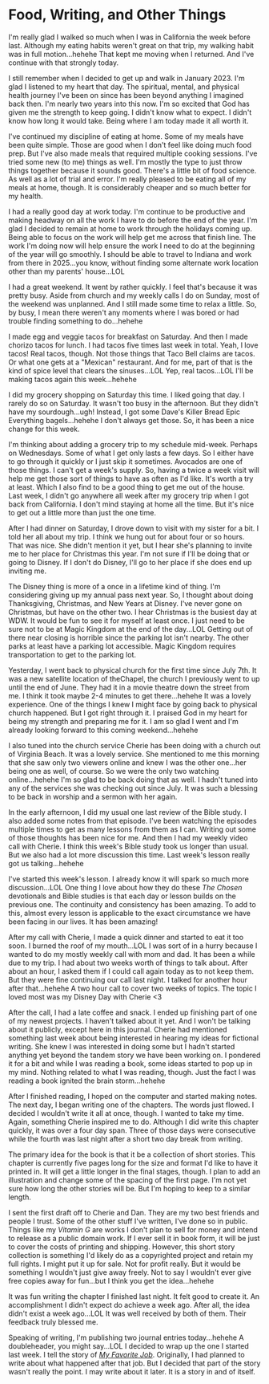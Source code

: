 # Food, Writing, and Other Things

I'm really glad I walked so much when I was in California the week before last. Although my eating habits weren't great on that trip, my walking habit was in full motion...hehehe That kept me moving when I returned. And I've continue with that strongly today.

I still remember when I decided to get up and walk in January 2023. I'm glad I listened to my heart that day. The spiritual, mental, and physical health journey I've been on since has been beyond anything I imagined back then. I'm nearly two years into this now. I'm so excited that God has given me the strength to keep going. I didn't know what to expect. I didn't know how long it would take. Being where I am today made it all worth it.

I've continued my discipline of eating at home. Some of my meals have been quite simple. Those are good when I don't feel like doing much food prep. But I've also made meals that required multiple cooking sessions. I've tried some new (to me) things as well. I'm mostly the type to just throw things together because it sounds good. There's a little bit of food science. As well as a lot of trial and error. I'm really pleased to be eating all of my meals at home, though. It is considerably cheaper and so much better for my health.

I had a really good day at work today. I'm continue to be productive and making headway on all the work I have to do before the end of the year. I'm glad I decided to remain at home to work through the holidays coming up. Being able to focus on the work will help get me across that finish line. The work I'm doing now will help ensure the work I need to do at the beginning of the year will go smoothly. I should be able to travel to Indiana and work from there in 2025...you know, without finding some alternate work location other than my parents' house...LOL

I had a great weekend. It went by rather quickly. I feel that's because it was pretty busy. Aside from church and my weekly calls I do on Sunday, most of the weekend was unplanned. And I still made some time to relax a little. So, by busy, I mean there weren't any moments where I was bored or had trouble finding something to do...hehehe

I made egg and veggie tacos for breakfast on Saturday. And then I made chorizo tacos for lunch. I had tacos five times last week in total. Yeah, I love tacos! Real tacos, though. Not those things that Taco Bell claims are tacos. Or what one gets at a "Mexican" restaurant. And for me, part of that is the kind of spice level that clears the sinuses...LOL Yep, real tacos...LOL I'll be making tacos again this week...hehehe

I did my grocery shopping on Saturday this time. I liked going that day. I rarely do so on Saturday. It wasn't too busy in the afternoon. But they didn't have my sourdough...ugh! Instead, I got some Dave's Killer Bread Epic Everything bagels...hehehe I don't always get those. So, it has been a nice change for this week.

I'm thinking about adding a grocery trip to my schedule mid-week. Perhaps on Wednesdays. Some of what I get only lasts a few days. So I either have to go through it quickly or I just skip it sometimes. Avocados are one of those things. I can't get a week's supply. So, having a twice a week visit will help me get those sort of things to have as often as I'd like. It's worth a try at least. Which I also find to be a good thing to get me out of the house. Last week, I didn't go anywhere all week after my grocery trip when I got back from California. I don't mind staying at home all the time. But it's nice to get out a little more than just the one time.

After I had dinner on Saturday, I drove down to visit with my sister for a bit. I told her all about my trip. I think we hung out for about four or so hours. That was nice. She didn't mention it yet, but I hear she's planning to invite me to her place for Christmas this year. I'm not sure if I'll be doing that or going to Disney. If I don't do Disney, I'll go to her place if she does end up inviting me.

The Disney thing is more of a once in a lifetime kind of thing. I'm considering giving up my annual pass next year. So, I thought about doing Thanksgiving, Christmas, and New Years at Disney. I've never gone on Christmas, but have on the other two. I hear Christmas is the busiest day at WDW. It would be fun to see it for myself at least once. I just need to be sure not to be at Magic Kingdom at the end of the day...LOL Getting out of there near closing is horrible since the parking lot isn't nearby. The other parks at least have a parking lot accessible. Magic Kingdom requires transportation to get to the parking lot.

Yesterday, I went back to physical church for the first time since July 7th. It was a new satellite location of theChapel, the church I previously went to up until the end of June. They had it in a movie theatre down the street from me. I think it took maybe 2-4 minutes to get there...hehehe It was a lovely experience. One of the things I knew I might face by going back to physical church happened. But I got right through it. I praised God in my heart for being my strength and preparing me for it. I am so glad I went and I'm already looking forward to this coming weekend...hehehe

I also tuned into the church service Cherie has been doing with a church out of Virginia Beach. It was a lovely service. She mentioned to me this morning that she saw only two viewers online and knew I was the other one...her being one as well, of course. So we were the only two watching online...hehehe I'm so glad to be back doing that as well. I hadn't tuned into any of the services she was checking out since July. It was such a blessing to be back in worship and a sermon with her again.

In the early afternoon, I did my usual one last review of the Bible study. I also added some notes from that episode. I've been watching the episodes multiple times to get as many lessons from them as I can. Writing out some of those thoughts has been nice for me. And then I had my weekly video call with Cherie. I think this week's Bible study took us longer than usual. But we also had a lot more discussion this time. Last week's lesson really got us talking...hehehe

I've started this week's lesson. I already know it will spark so much more discussion...LOL One thing I love about how they do these *The Chosen* devotionals and Bible studies is that each day or lesson builds on the previous one. The continuity and consistency has been amazing. To add to this, almost every lesson is applicable to the exact circumstance we have been facing in our lives. It has been amazing!

After my call with Cherie, I made a quick dinner and started to eat it too soon. I burned the roof of my mouth...LOL I was sort of in a hurry because I wanted to do my mostly weekly call with mom and dad. It has been a while due to my trip. I had about two weeks worth of things to talk about. After about an hour, I asked them if I could call again today as to not keep them. But they were fine continuing our call last night. I talked for another hour after that...hehehe A two hour call to cover two weeks of topics. The topic I loved most was my Disney Day with Cherie <3

After the call, I had a late coffee and snack. I ended up finishing part of one of my newest projects. I haven't talked about it yet. And I won't be talking about it publicly, except here in this journal. Cherie had mentioned something last week about being interested in hearing my ideas for fictional writing. She knew I was interested in doing some but I hadn't started anything yet beyond the tandem story we have been working on. I pondered it for a bit and while I was reading a book, some ideas started to pop up in my mind. Nothing related to what I was reading, though. Just the fact I was reading a book ignited the brain storm...hehehe

After I finished reading, I hoped on the computer and started making notes. The next day, I began writing one of the chapters. The words just flowed. I decided I wouldn't write it all at once, though. I wanted to take my time. Again, something Cherie inspired me to do. Although I did write this chapter quickly, it was over a four day span. Three of those days were consecutive while the fourth was last night after a short two day break from writing.

The primary idea for the book is that it be a collection of short stories. This chapter is currently five pages long for the size and format I'd like to have it printed in. It will get a little longer in the final stages, though. I plan to add an illustration and change some of the spacing of the first page. I'm not yet sure how long the other stories will be. But I'm hoping to keep to a similar length.

I sent the first draft off to Cherie and Dan. They are my two best friends and people I trust. Some of the other stuff I've written, I've done so in public. Things like my *Vitamin G* are works I don't plan to sell for money and intend to release as a public domain work. If I ever sell it in book form, it will be just to cover the costs of printing and shipping. However, this short story collection is something I'd likely do as a copyrighted project and retain my full rights. I might put it up for sale. Not for profit really. But it would be something I wouldn't just give away freely. Not to say I wouldn't ever give free copies away for fun...but I think you get the idea...hehehe

It was fun writing the chapter I finished last night. It felt good to create it. An accomplishment I didn't expect do achieve a week ago. After all, the idea didn't exist a week ago...LOL It was well received by both of them. Their feedback truly blessed me.

Speaking of writing, I'm publishing two journal entries today...hehehe A doubleheader, you might say...LOL I decided to wrap up the one I started last week. I tell the story of [*My Favorite Job*](18_my-favorite-job). Originally, I had planned to write about what happened after that job. But I decided that part of the story wasn't really the point. I may write about it later. It is a story in and of itself.